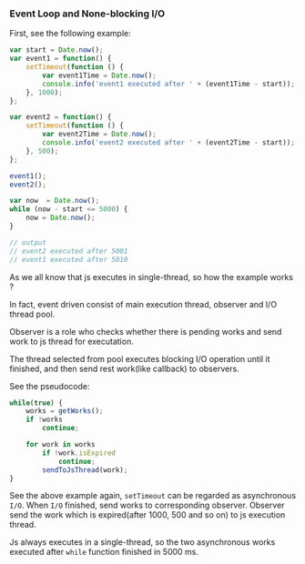 ### Event Loop and None-blocking I/O

First, see the following example:

```js
var start = Date.now();
var event1 = function() {
    setTimeout(function () {
        var event1Time = Date.now();
        console.info('event1 executed after ' + (event1Time - start));  
    }, 1000);
};

var event2 = function() {
    setTimeout(function () {
        var event2Time = Date.now();
        console.info('event2 executed after ' + (event2Time - start)); 
    }, 500);
};

event1();
event2();

var now  = Date.now();
while (now - start <= 5000) {
    now = Date.now();
}

// output
// event2 executed after 5001                                                                  
// event1 executed after 5010 
``` 
As we all know that js executes in single-thread, so how the example works ?

In fact, event driven consist of main execution thread, observer and I/O thread pool.

Observer is a role who checks whether there is pending works and send work to js thread for executation.

The thread selected from pool executes blocking I/O operation until it finished, and then send rest work(like callback) to observers.

See the pseudocode:

```js
while(true) {
    works = getWorks();
    if !works
        continue;

    for work in works
        if !work.isExpired
            continue;
        sendToJsThread(work);
}
```
See the above example again, `setTimeout` can be regarded as asynchronous `I/O`. When `I/O` finished, send works to corresponding observer.
Observer send the work which is expired(after 1000, 500 and so on) to js execution thread.

Js always executes in a single-thread, so the two asynchronous works executed after `while` function finished in 5000 ms.
